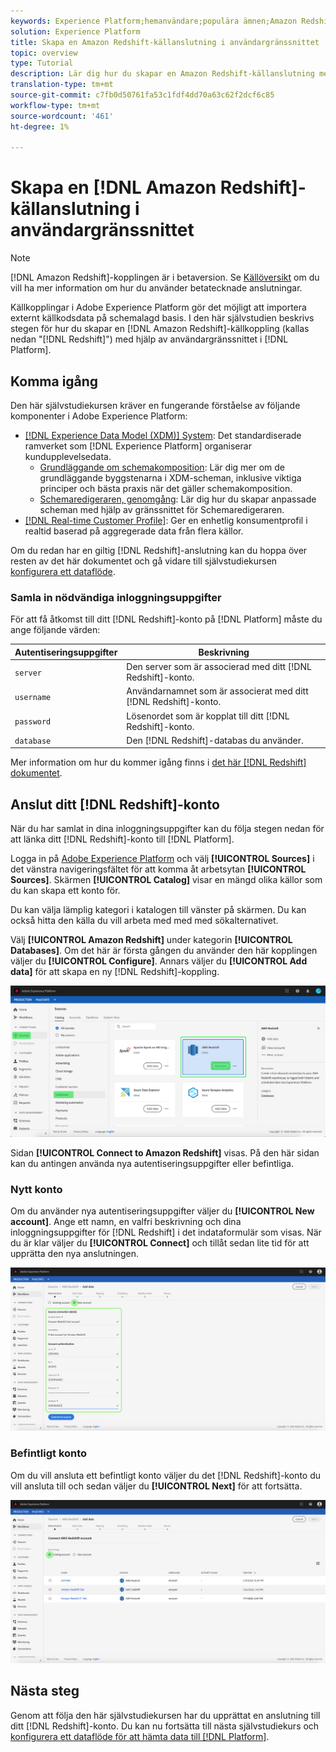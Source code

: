 ```yaml
---
keywords: Experience Platform;hemanvändare;populära ämnen;Amazon Redshift;amazon redshift;Redshift;redshift
solution: Experience Platform
title: Skapa en Amazon Redshift-källanslutning i användargränssnittet
topic: overview
type: Tutorial
description: Lär dig hur du skapar en Amazon Redshift-källanslutning med Adobe Experience Platform-gränssnittet.
translation-type: tm+mt
source-git-commit: c7fb0d50761fa53c1fdf4dd70a63c62f2dcf6c85
workflow-type: tm+mt
source-wordcount: '461'
ht-degree: 1%

---
```



# Skapa en [!DNL Amazon Redshift]-källanslutning i användargränssnittet

>[!NOTE]
>
>[!DNL Amazon Redshift]-kopplingen är i betaversion. Se [Källöversikt](../../../../home.md#terms-and-conditions) om du vill ha mer information om hur du använder betatecknade anslutningar.

Källkopplingar i Adobe Experience Platform gör det möjligt att importera externt källkodsdata på schemalagd basis. I den här självstudien beskrivs stegen för hur du skapar en [!DNL Amazon Redshift]-källkoppling (kallas nedan &quot;[!DNL Redshift]&quot;) med hjälp av användargränssnittet i [!DNL Platform].

## Komma igång

Den här självstudiekursen kräver en fungerande förståelse av följande komponenter i Adobe Experience Platform:

- [[!DNL Experience Data Model (XDM)] System](../../../../../xdm/home.md): Det standardiserade ramverket som  [!DNL Experience Platform] organiserar kundupplevelsedata.
   - [Grundläggande om schemakomposition](../../../../../xdm/schema/composition.md): Lär dig mer om de grundläggande byggstenarna i XDM-scheman, inklusive viktiga principer och bästa praxis när det gäller schemakomposition.
   - [Schemaredigeraren, genomgång](../../../../../xdm/tutorials/create-schema-ui.md): Lär dig hur du skapar anpassade scheman med hjälp av gränssnittet för Schemaredigeraren.
- [[!DNL Real-time Customer Profile]](../../../../../profile/home.md): Ger en enhetlig konsumentprofil i realtid baserad på aggregerade data från flera källor.

Om du redan har en giltig [!DNL Redshift]-anslutning kan du hoppa över resten av det här dokumentet och gå vidare till självstudiekursen [konfigurera ett dataflöde](../../dataflow/databases.md).

### Samla in nödvändiga inloggningsuppgifter

För att få åtkomst till ditt [!DNL Redshift]-konto på [!DNL Platform] måste du ange följande värden:

| **Autentiseringsuppgifter** | **Beskrivning** |
| -------------- | --------------- |
| `server` | Den server som är associerad med ditt [!DNL Redshift]-konto. |
| `username` | Användarnamnet som är associerat med ditt [!DNL Redshift]-konto. |
| `password` | Lösenordet som är kopplat till ditt [!DNL Redshift]-konto. |
| `database` | Den [!DNL Redshift]-databas du använder. |

Mer information om hur du kommer igång finns i [det här [!DNL Redshift] dokumentet](https://docs.aws.amazon.com/redshift/latest/gsg/getting-started.html).

## Anslut ditt [!DNL Redshift]-konto

När du har samlat in dina inloggningsuppgifter kan du följa stegen nedan för att länka ditt [!DNL Redshift]-konto till [!DNL Platform].

Logga in på [Adobe Experience Platform](https://platform.adobe.com) och välj **[!UICONTROL Sources]** i det vänstra navigeringsfältet för att komma åt arbetsytan **[!UICONTROL Sources]**. Skärmen **[!UICONTROL Catalog]** visar en mängd olika källor som du kan skapa ett konto för.

Du kan välja lämplig kategori i katalogen till vänster på skärmen. Du kan också hitta den källa du vill arbeta med med med sökalternativet.

Välj **[!UICONTROL Amazon Redshift]** under kategorin **[!UICONTROL Databases]**. Om det här är första gången du använder den här kopplingen väljer du **[!UICONTROL Configure]**. Annars väljer du **[!UICONTROL Add data]** för att skapa en ny [!DNL Redshift]-koppling.

![](../../../../images/tutorials/create/redshift/catalog.png)

Sidan **[!UICONTROL Connect to Amazon Redshift]** visas. På den här sidan kan du antingen använda nya autentiseringsuppgifter eller befintliga.

### Nytt konto

Om du använder nya autentiseringsuppgifter väljer du **[!UICONTROL New account]**. Ange ett namn, en valfri beskrivning och dina inloggningsuppgifter för [!DNL Redshift] i det indataformulär som visas. När du är klar väljer du **[!UICONTROL Connect]** och tillåt sedan lite tid för att upprätta den nya anslutningen.

![](../../../../images/tutorials/create/redshift/new.png)

### Befintligt konto

Om du vill ansluta ett befintligt konto väljer du det [!DNL Redshift]-konto du vill ansluta till och sedan väljer du **[!UICONTROL Next]** för att fortsätta.

![](../../../../images/tutorials/create/redshift/existing.png)

## Nästa steg

Genom att följa den här självstudiekursen har du upprättat en anslutning till ditt [!DNL Redshift]-konto. Du kan nu fortsätta till nästa självstudiekurs och [konfigurera ett dataflöde för att hämta data till [!DNL Platform]](../../dataflow/databases.md).